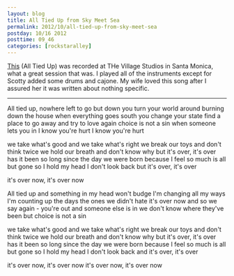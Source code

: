 ```yaml
---
layout: blog
title: All Tied Up from Sky Meet Sea
permalink: 2012/10/all-tied-up-from-sky-meet-sea
postday: 10/16 2012
posttime: 09_46
categories: [rockstaralley]
---
```


<a href="http://kristeraxel.com/media/2012-kristeraxel-AllTiedUp.mp3">This</a> (All Tied Up) was recorded at THe Village Studios in Santa Monica, what a great session that was. I played all of the instruments except for Scotty added some drums and cajone. My wife loved this song after I assured her it was written about nothing specific.

------


All tied up, nowhere left to go but down 
you turn your world around 
burning down the house 
when everything goes south 
you change your state 
find a place to go away 
and try to love again 
choice is not a sin 
when someone lets you in 
I know you're hurt 
I know you're hurt 

we take what's good and we take what's right 
we break our toys and don't think twice 
we hold our breath and don't know why 
but it's over, it's over 
has it been so long since the day we were born 
because I feel so much is all but gone 
so I hold my head I don't look back 
but it's over, it's over 

it's over now, it's over now 

All tied up and something in my head won't budge 
I'm changing all my ways 
I'm counting up the days 
the ones we didn't hate 
it's over now and so we say again - you're out 
and someone else is in 
we don't know where they've been 
but choice is not a sin 

we take what's good and we take what's right 
we break our toys and don't think twice 
we hold our breath and don't know why 
but it's over, it's over 
has it been so long since the day we were born 
because I feel so much is all but gone 
so I hold my head I don't look back 
and it's over, it's over 

it's over now, it's over now 
it's over now, it's over now
